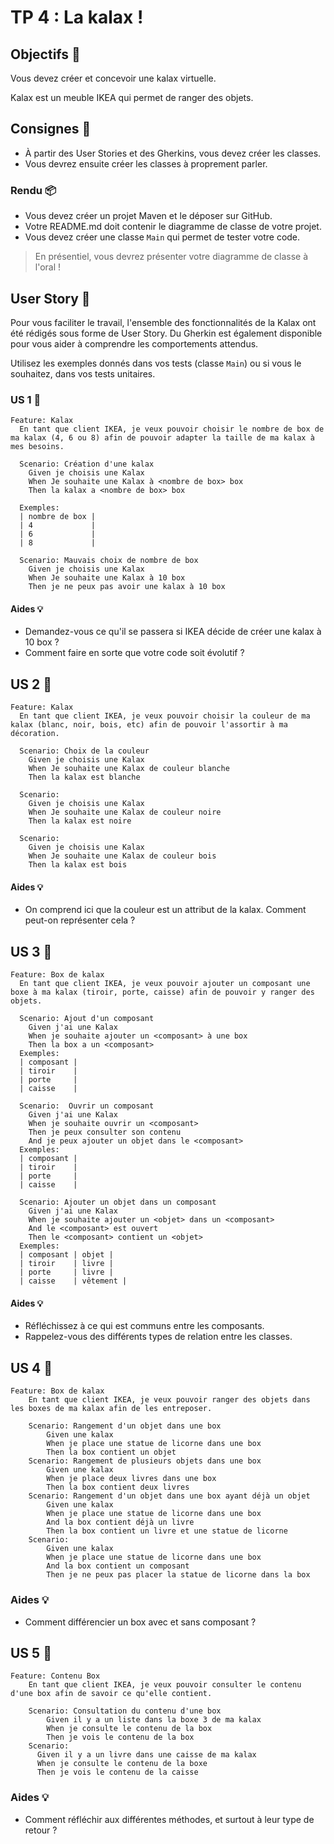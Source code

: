 # TP 4 : La kalax !

## Objectifs 🎯

Vous devez créer et concevoir une kalax virtuelle.

Kalax est un meuble IKEA qui permet de ranger des objets.

## Consignes 📝

- À partir des User Stories et des Gherkins, vous devez créer les classes.
- Vous devrez ensuite créer les classes à proprement parler.

### Rendu 📦

- Vous devez créer un projet Maven et le déposer sur GitHub.
- Votre README.md doit contenir le diagramme de classe de votre projet.
- Vous devez créer une classe `Main` qui permet de tester votre code.

> En présentiel, vous devrez présenter votre diagramme de classe à l'oral !

## User Story 📝

Pour vous faciliter le travail, l'ensemble des fonctionnalités de la Kalax ont été rédigés sous forme de User Story.
Du Gherkin est également disponible pour vous aider à comprendre les comportements attendus.

Utilisez les exemples donnés dans vos tests (classe `Main`) ou si vous le souhaitez, dans vos tests unitaires.

### US 1 📖

```gherkin
Feature: Kalax
  En tant que client IKEA, je veux pouvoir choisir le nombre de box de ma kalax (4, 6 ou 8) afin de pouvoir adapter la taille de ma kalax à mes besoins.

  Scenario: Création d'une kalax
    Given je choisis une Kalax
    When Je souhaite une Kalax à <nombre de box> box
    Then la kalax a <nombre de box> box
    
  Exemples:
  | nombre de box |
  | 4             |
  | 6             |
  | 8             |

  Scenario: Mauvais choix de nombre de box
    Given je choisis une Kalax
    When Je souhaite une Kalax à 10 box
    Then je ne peux pas avoir une kalax à 10 box
```

#### Aides 💡

- Demandez-vous ce qu'il se passera si IKEA décide de créer une kalax à 10 box ? 
- Comment faire en sorte que votre code soit évolutif ?

## US 2 📖

```gherkin
Feature: Kalax
  En tant que client IKEA, je veux pouvoir choisir la couleur de ma kalax (blanc, noir, bois, etc) afin de pouvoir l'assortir à ma décoration.

  Scenario: Choix de la couleur
    Given je choisis une Kalax
    When Je souhaite une Kalax de couleur blanche
    Then la kalax est blanche

  Scenario:
    Given je choisis une Kalax
    When Je souhaite une Kalax de couleur noire
    Then la kalax est noire

  Scenario:
    Given je choisis une Kalax
    When Je souhaite une Kalax de couleur bois
    Then la kalax est bois
```

#### Aides 💡

- On comprend ici que la couleur est un attribut de la kalax. Comment peut-on représenter cela ?

## US 3 📖

```gherkin
Feature: Box de kalax
  En tant que client IKEA, je veux pouvoir ajouter un composant une boxe à ma kalax (tiroir, porte, caisse) afin de pouvoir y ranger des objets.

  Scenario: Ajout d'un composant
    Given j'ai une Kalax
    When je souhaite ajouter un <composant> à une box
    Then la box a un <composant>
  Exemples:
  | composant |
  | tiroir    |
  | porte     |
  | caisse    |

  Scenario:  Ouvrir un composant
    Given j'ai une Kalax
    When je souhaite ouvrir un <composant>
    Then je peux consulter son contenu
    And je peux ajouter un objet dans le <composant>
  Exemples:
  | composant |
  | tiroir    |
  | porte     |
  | caisse    |

  Scenario: Ajouter un objet dans un composant
    Given j'ai une Kalax
    When je souhaite ajouter un <objet> dans un <composant>
    And le <composant> est ouvert
    Then le <composant> contient un <objet>
  Exemples:
  | composant | objet |
  | tiroir    | livre |
  | porte     | livre |
  | caisse    | vêtement |
```

#### Aides 💡

- Réfléchissez à ce qui est communs entre les composants.
- Rappelez-vous des différents types de relation entre les classes.

## US 4 📖

```gherkin
Feature: Box de kalax
    En tant que client IKEA, je veux pouvoir ranger des objets dans les boxes de ma kalax afin de les entreposer.

    Scenario: Rangement d'un objet dans une box
        Given une kalax
        When je place une statue de licorne dans une box
        Then la box contient un objet
    Scenario: Rangement de plusieurs objets dans une box
        Given une kalax
        When je place deux livres dans une box
        Then la box contient deux livres
    Scenario: Rangement d'un objet dans une box ayant déjà un objet
        Given une kalax
        When je place une statue de licorne dans une box 
        And la box contient déjà un livre
        Then la box contient un livre et une statue de licorne
    Scenario: 
        Given une kalax
        When je place une statue de licorne dans une box 
        And la box contient un composant
        Then je ne peux pas placer la statue de licorne dans la box
```

### Aides 💡

- Comment différencier un box avec et sans composant ?

## US 5 📖

```gherkin
Feature: Contenu Box
    En tant que client IKEA, je veux pouvoir consulter le contenu d'une box afin de savoir ce qu'elle contient.

    Scenario: Consultation du contenu d'une box
        Given il y a un liste dans la boxe 3 de ma kalax
        When je consulte le contenu de la box
        Then je vois le contenu de la box
    Scenario: 
      Given il y a un livre dans une caisse de ma kalax
      When je consulte le contenu de la boxe
      Then je vois le contenu de la caisse
```

### Aides 💡

- Comment réfléchir aux différentes méthodes, et surtout à leur type de retour ?
